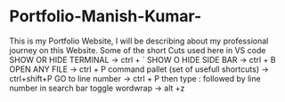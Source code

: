 # Portfolio-Manish-Kumar-
 This is my Portfolio Website, I will be describing about my professional journey on this Website.
Some of the short Cuts used here  in VS code 
SHOW OR HIDE TERMINAL -> ctrl + `
SHOW O HIDE SIDE BAR -> ctrl + B
OPEN ANY FILE -> ctrl + P
command pallet (set of usefull shortcuts) -> ctrl+shift+P
GO to line number -> ctrl + P then type : followed by line number in search bar
toggle wordwrap -> alt +z